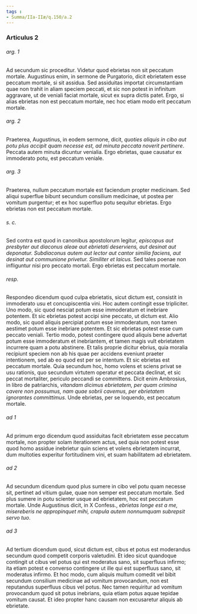 ```yaml
---
tags : 
- Summa/IIa-IIæ/q.150/a.2
---
```


### Articulus 2

###### arg. 1
Ad secundum sic proceditur. Videtur quod ebrietas non sit peccatum mortale. Augustinus enim, in sermone de Purgatorio, dicit ebrietatem esse peccatum mortale, si sit assidua. Sed assiduitas importat circumstantiam quae non trahit in aliam speciem peccati, et sic non potest in infinitum aggravare, ut de veniali faciat mortale, sicut ex supra dictis patet. Ergo, si alias ebrietas non est peccatum mortale, nec hoc etiam modo erit peccatum mortale.

###### arg. 2
Praeterea, Augustinus, in eodem sermone, dicit, *quoties aliquis in cibo aut potu plus accipit quam necesse est, ad minuta peccata noverit pertinere*. Peccata autem minuta dicuntur venialia. Ergo ebrietas, quae causatur ex immoderato potu, est peccatum veniale.

###### arg. 3
Praeterea, nullum peccatum mortale est faciendum propter medicinam. Sed aliqui superflue bibunt secundum consilium medicinae, ut postea per vomitum purgentur; et ex hoc superfluo potu sequitur ebrietas. Ergo ebrietas non est peccatum mortale.

###### s. c.
Sed contra est quod in canonibus apostolorum legitur, *episcopus aut presbyter aut diaconus aleae aut ebrietati deserviens, aut desinat aut deponatur. Subdiaconus autem aut lector aut cantor similia faciens, aut desinat aut communione privetur. Similiter et laicus*. Sed tales poenae non infliguntur nisi pro peccato mortali. Ergo ebrietas est peccatum mortale.

###### resp.
Respondeo dicendum quod culpa ebrietatis, sicut dictum est, consistit in immoderato usu et concupiscentia vini. Hoc autem contingit esse tripliciter. Uno modo, sic quod nesciat potum esse immoderatum et inebriare potentem. Et sic ebrietas potest accipi sine peccato, ut dictum est. Alio modo, sic quod aliquis percipiat potum esse immoderatum, non tamen aestimet potum esse inebriare potentem. Et sic ebrietas potest esse cum peccato veniali. Tertio modo, potest contingere quod aliquis bene advertat potum esse immoderatum et inebriantem, et tamen magis vult ebrietatem incurrere quam a potu abstinere. Et talis proprie dicitur ebrius, quia moralia recipiunt speciem non ab his quae per accidens eveniunt praeter intentionem, sed ab eo quod est per se intentum. Et sic ebrietas est peccatum mortale. Quia secundum hoc, homo volens et sciens privat se usu rationis, quo secundum virtutem operatur et peccata declinat, et sic peccat mortaliter, periculo peccandi se committens. Dicit enim Ambrosius, in libro de patriarchis, *vitandam dicimus ebrietatem, per quam crimina cavere non possumus, nam quae sobrii cavemus, per ebrietatem ignorantes committimus*. Unde ebrietas, per se loquendo, est peccatum mortale.

###### ad 1
Ad primum ergo dicendum quod assiduitas facit ebrietatem esse peccatum mortale, non propter solam iterationem actus, sed quia non potest esse quod homo assidue inebrietur quin sciens et volens ebrietatem incurrat, dum multoties experitur fortitudinem vini, et suam habilitatem ad ebrietatem.

###### ad 2
Ad secundum dicendum quod plus sumere in cibo vel potu quam necesse sit, pertinet ad vitium gulae, quae non semper est peccatum mortale. Sed plus sumere in potu scienter usque ad ebrietatem, hoc est peccatum mortale. Unde Augustinus dicit, in X Confess., *ebrietas longe est a me, misereberis ne appropinquet mihi, crapula autem nonnumquam subrepsit servo tuo*.

###### ad 3
Ad tertium dicendum quod, sicut dictum est, cibus et potus est moderandus secundum quod competit corporis valetudini. Et ideo sicut quandoque contingit ut cibus vel potus qui est moderatus sano, sit superfluus infirmo; ita etiam potest e converso contingere ut ille qui est superfluus sano, sit moderatus infirmo. Et hoc modo, cum aliquis multum comedit vel bibit secundum consilium medicinae ad vomitum provocandum, non est reputandus superfluus cibus vel potus. Nec tamen requiritur ad vomitum provocandum quod sit potus inebrians, quia etiam potus aquae tepidae vomitum causat. Et ideo propter hanc causam non excusaretur aliquis ab ebrietate.

